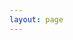 ```yaml
---
layout: page
---
```


<script setup>
import { withBase } from 'vitepress'
</script>

<eo-dash style="height:calc(100dvh - 64px)" :config="withBase('/configs/secondconfig.js')"/>
